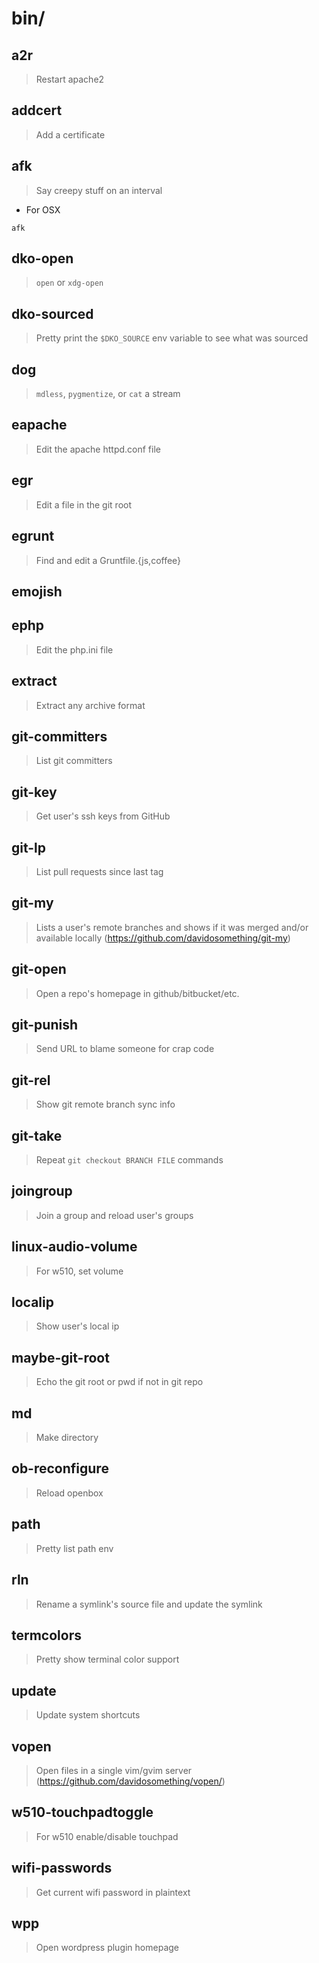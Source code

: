 # bin/

## a2r

> Restart apache2

## addcert

> Add a certificate

## afk

> Say creepy stuff on an interval

- For OSX

```shell
afk
```

## dko-open

> `open` or `xdg-open`

## dko-sourced

> Pretty print the `$DKO_SOURCE` env variable to see what was sourced

## dog

> `mdless`, `pygmentize`, or `cat` a stream

## eapache

> Edit the apache httpd.conf file

## egr

> Edit a file in the git root

## egrunt

> Find and edit a Gruntfile.{js,coffee}

## emojish

## ephp

> Edit the php.ini file

## extract

> Extract any archive format

## git-committers

> List git committers

## git-key

> Get user's ssh keys from GitHub

## git-lp

> List pull requests since last tag

## git-my

> Lists a user's remote branches and shows if it was merged and/or available
> locally (https://github.com/davidosomething/git-my)

## git-open

> Open a repo's homepage in github/bitbucket/etc.

## git-punish

> Send URL to blame someone for crap code

## git-rel

> Show git remote branch sync info

## git-take

> Repeat `git checkout BRANCH FILE` commands

## joingroup

> Join a group and reload user's groups

## linux-audio-volume

> For w510, set volume

## localip

> Show user's local ip

## maybe-git-root

> Echo the git root or pwd if not in git repo

## md

> Make directory

## ob-reconfigure

> Reload openbox

## path

> Pretty list path env

## rln

> Rename a symlink's source file and update the symlink

## termcolors

> Pretty show terminal color support

## update

> Update system shortcuts

## vopen

> Open files in a single vim/gvim server
> (https://github.com/davidosomething/vopen/)

## w510-touchpadtoggle

> For w510 enable/disable touchpad

## wifi-passwords

> Get current wifi password in plaintext

## wpp

> Open wordpress plugin homepage

